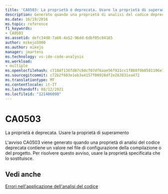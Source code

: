 ```yaml
---
title: 'CA0503: La proprietà è deprecata. Usare la proprietà di superamento'
description: Generato quando una proprietà di analisi del codice deprecata contiene un valore nel file di configurazione della compilazione o del progetto.
ms.date: 10/19/2016
ms.topic: reference
f1_keywords:
- CA0503
ms.assetid: defc34d8-7a60-4a52-96dd-6dbf05c84165
author: mikejo5000
ms.author: mikejo
manager: jmartens
ms.technology: vs-ide-code-analysis
ms.workload:
- multiple
ms.openlocfilehash: c7184f136fd87c8dcf07df6aae56f921cc1f888f9b0581106e74a611371a3611
ms.sourcegitcommit: c72b2f603e1eb3a4157f00926df2e263831ea472
ms.translationtype: MT
ms.contentlocale: it-IT
ms.lasthandoff: 08/12/2021
ms.locfileid: "121406098"
---
```

# <a name="ca0503"></a>CA0503

La proprietà è deprecata. Usare la proprietà di superamento

L'avviso CA0503 viene generato quando una proprietà di analisi del codice deprecata contiene un valore nel file di configurazione della compilazione o del progetto. Per risolvere questo avviso, usare la proprietà specificata che lo sostituisce.

## <a name="see-also"></a>Vedi anche
[Errori nell'applicazione dell'analisi del codice](../code-quality/code-analysis-application-errors.md)
